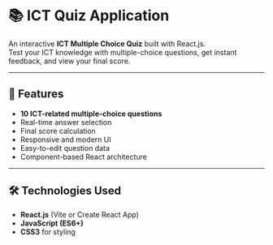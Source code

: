 # 📚 ICT Quiz Application

An interactive **ICT Multiple Choice Quiz** built with React.js.  
Test your ICT knowledge with multiple-choice questions, get instant feedback, and view your final score.

---

## 🚀 Features
- **10 ICT-related multiple-choice questions**
- Real-time answer selection
- Final score calculation
- Responsive and modern UI
- Easy-to-edit question data
- Component-based React architecture

---

## 🛠️ Technologies Used
- **React.js** (Vite or Create React App)
- **JavaScript (ES6+)**
- **CSS3** for styling


